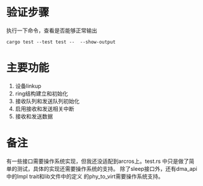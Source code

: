 # 验证步骤
执行一下命令，查看是否能够正常输出
```shell
cargo test --test test --  --show-output
```
# 主要功能
1. 设备linkup
2. ring结构建立和初始化
3. 接收队列和发送队列初始化
4. 启用接收和发送相关中断
5. 接收和发送数据
# 备注
有一些接口需要操作系统实现，但我还没适配到arcros上。test.rs
中只是做了简单的测试，具体的实现还需要操作系统的支持。
除了sleep接口外，还有dma_api中的Impl trait和lib文件中的定义
的phy_to_virt需要操作系统支持。
